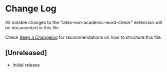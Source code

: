 # Change Log

All notable changes to the "latex-non-academic-word-check" extension will be documented in this file.

Check [Keep a Changelog](http://keepachangelog.com/) for recommendations on how to structure this file.

## [Unreleased]

- Initial release